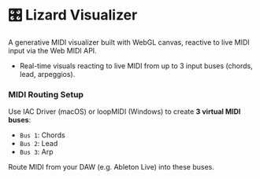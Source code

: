 # 🎛️ Lizard Visualizer

A generative MIDI visualizer built with WebGL canvas, reactive to live MIDI input via the Web MIDI API.

- Real-time visuals reacting to live MIDI from up to 3 input buses (chords, lead, arpeggios).

### MIDI Routing Setup

Use IAC Driver (macOS) or loopMIDI (Windows) to create **3 virtual MIDI buses**:
- `Bus 1`: Chords
- `Bus 2`: Lead
- `Bus 3`: Arp

Route MIDI from your DAW (e.g. Ableton Live) into these buses.
